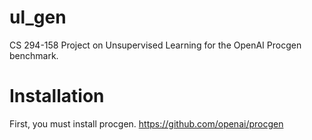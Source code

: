 # ul_gen
CS 294-158 Project on Unsupervised Learning for the OpenAI Procgen benchmark.

# Installation
First, you must install procgen.
https://github.com/openai/procgen
